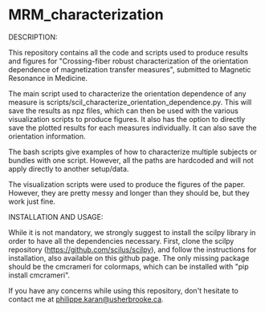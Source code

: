 # MRM_characterization

DESCRIPTION:

This repository contains all the code and scripts used to produce results and
figures for "Crossing-fiber robust characterization of the orientation dependence
of magnetization transfer measures", submitted to Magnetic Resonance in Medicine.

The main script used to characterize the orientation dependence of any measure is
scripts/scil_characterize_orientation_dependence.py. This will save the results as
npz files, which can then be used with the various visualization scripts to
produce figures. It also has the option to directly save the plotted results for
each measures individually. It can also save the orientation information.

The bash scripts give examples of how to characterize multiple subjects or bundles
with one script. However, all the paths are hardcoded and will not apply directly
to another setup/data.

The visualization scripts were used to produce the figures of the paper. However,
they are pretty messy and longer than they should be, but they work just fine.

INSTALLATION AND USAGE:

While it is not mandatory, we strongly suggest to install the scilpy library in order
to have all the dependencies necessary. First, clone the scilpy repository
(https://github.com/scilus/scilpy), and follow the instructions for installation,
also available on this github page.
The only missing package should be the cmcrameri for colormaps, which can be
installed with "pip install cmcrameri".


If you have any concerns while using this repository, don't hesitate to contact me
at philippe.karan@usherbrooke.ca.